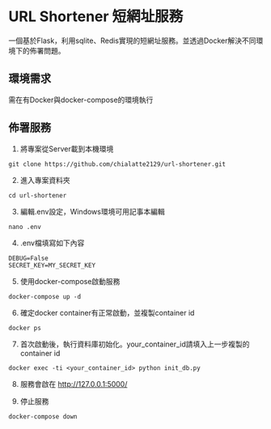# URL Shortener 短網址服務

一個基於Flask，利用sqlite、Redis實現的短網址服務。並透過Docker解決不同環境下的佈署問題。


## 環境需求

需在有Docker與docker-compose的環境執行

## 佈署服務

1. 將專案從Server載到本機環境
```
git clone https://github.com/chialatte2129/url-shortener.git
```
2. 進入專案資料夾
```
cd url-shortener
```
3. 編輯.env設定，Windows環境可用記事本編輯
```
nano .env
```
4. .env檔填寫如下內容
```env
DEBUG=False
SECRET_KEY=MY_SECRET_KEY
```
5. 使用docker-compose啟動服務
```
docker-compose up -d
```
6. 確定docker container有正常啟動，並複製container id
```
docker ps
```
7. 首次啟動後，執行資料庫初始化。your_container_id請填入上一步複製的container id
```
docker exec -ti <your_container_id> python init_db.py
```
8. 服務會啟在 http://127.0.0.1:5000/

9. 停止服務
```
docker-compose down
```
